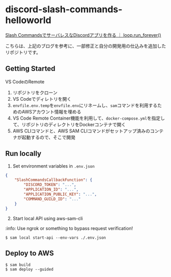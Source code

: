 # discord-slash-commands-helloworld

[Slash CommandsでサーバレスなDiscordアプリを作る ｜ loop.run_forever()](https://note.sarisia.cc/entry/discord-slash-commands/)

こちらは、上記のブログを参考に、一部修正と自分の開発用の仕込みを追加したリポジトリです。

## Getting Started

VS CodeのRemote 

1. リポジトリをクローン
2. VS Codeでディレトリを開く
3. `envfile.env.temp`を`envfile.env`にリネームし、`sam`コマンドを利用するためのAWSアカウント情報を埋める
4. VS Code Remote Container機能を利用して、`docker-compose.yml`を指定して、リポジトリのディレクトリをDockerコンテナで開く
5. AWS CLIコマンドと、AWS SAM CLIコマンドがセットアップ済みのコンテナが起動するので、そこで開発

## Run locally

1. Set environment variables in `.env.json`

```json
{
    "SlashCommandsCallbackFunction": {
        "DISCORD_TOKEN": "...",
        "APPLICATION_ID": "...",
        "APPLICATION_PUBLIC_KEY": "...",
        "COMMAND_GUILD_ID": "..."
    }
}
```

2. Start local API using aws-sam-cli

:info: Use ngrok or something to bypass request verification!

```
$ sam local start-api --env-vars ./.env.json
```

## Deploy to AWS

```
$ sam build
$ sam deploy --guided
```
